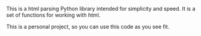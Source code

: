    This is a html parsing Python library intended for simplicity and speed.  It is a set of functions for working with html.

This is a personal project, so you can use this code as you see fit.

